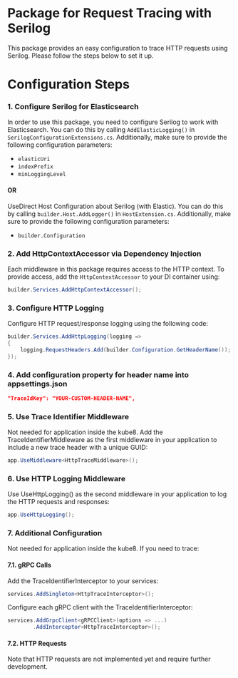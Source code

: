 # Package for Request Tracing with Serilog

This package provides an easy configuration to trace HTTP requests using Serilog. Please follow the steps below to set it up.

# Configuration Steps 

### 1. Configure Serilog for Elasticsearch

In order to use this package, you need to configure Serilog to work with Elasticsearch. You can do this by calling `AddElasticLogging()` in `SerilogConfigurationExtensions.cs`. Additionally, make sure to provide the following configuration parameters:
- `elasticUri`
- `indexPrefix`
- `minLoggingLevel`

#### OR

UseDirect Host Configuration about Serilog (with Elastic). You can do this by calling `builder.Host.AddLogger()` in `HostExtension.cs`. Additionally, make sure to provide the following configuration parameters:
- `builder.Configuration` 

### 2. Add HttpContextAccessor via Dependency Injection

Each middleware in this package requires access to the HTTP context. To provide access, add the `HttpContextAccessor` to your DI container using:

```csharp
builder.Services.AddHttpContextAccessor();
```
### 3. Configure HTTP Logging
Configure HTTP request/response logging using the following code:

```csharp 
builder.Services.AddHttpLogging(logging =>
{
    logging.RequestHeaders.Add(builder.Configuration.GetHeaderName());
});
```

### 4. Add configuration property for header name into appsettings.json
```json
"TraceIdKey": "YOUR-CUSTOM-HEADER-NAME",
```

### 5. Use Trace Identifier Middleware 
Not needed for application inside the kube8.
Add the TraceIdentifierMiddleware as the first middleware in your application to include a new trace header with a unique GUID:

```csharp 
app.UseMiddleware<HttpTraceMiddleware>();
```
### 6. Use HTTP Logging Middleware
Use UseHttpLogging() as the second middleware in your application to log the HTTP requests and responses:

```csharp
app.UseHttpLogging();
```

### 7. Additional Configuration
Not needed for application inside the kube8.
If you need to trace:

#### 7.1. gRPC Calls
Add the TraceIdentifierInterceptor to your services:

```csharp
services.AddSingleton<HttpTraceInterceptor>();
```

Configure each gRPC client with the TraceIdentifierInterceptor:
```csharp
services.AddGrpcClient<gRPCClient>(options => ...)
        .AddInterceptor<HttpTraceInterceptor>();
```

#### 7.2. HTTP Requests
Note that HTTP requests are not implemented yet and require further development.
 
